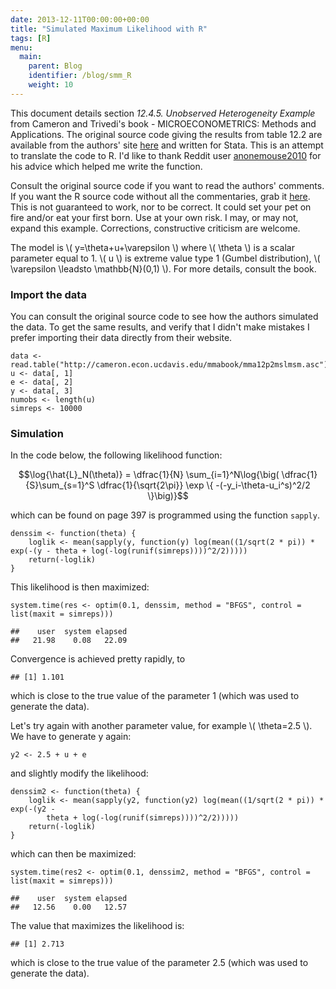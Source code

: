 ```yaml
---
date: 2013-12-11T00:00:00+00:00
title: "Simulated Maximum Likelihood with R"
tags: [R]
menu:
  main:
    parent: Blog
    identifier: /blog/smm_R
    weight: 10
---
```


<head>
<script src="https://polyfill.io/v3/polyfill.min.js?features=es6"></script>
<script id="MathJax-script" async src="https://cdn.jsdelivr.net/npm/mathjax@3/es5/tex-mml-chtml.js"></script>

</head>

<body>

<p>This document details section <em>12.4.5. Unobserved Heterogeneity 
Example</em> from Cameron and Trivedi's book - MICROECONOMETRICS: Methods and 
Applications. The original source code giving the results from table 12.2 are 
available from the authors&#39; site <a 
href="http://cameron.econ.ucdavis.edu/mmabook/mmaprograms.html">here</a> and 
written for Stata. This is an attempt to translate the code to R. I'd like to 
thank Reddit user <a 
href="http://www.reddit.com/user/anonemouse2010">anonemouse2010</a> for his 
advice which helped me write the function.</p>

<p>Consult the original source code if you want to read the authors&#39; comments. If you want the R source code without all the commentaries, grab it <a href='/assets/code/simulated_max_lik.R'>here</a>. This is not guaranteed to work, nor to be correct. It could set your pet on fire and/or eat your first born. Use at your own risk. I may, or may not, expand this example. Corrections, constructive criticism are welcome.</p>

<p>The model is \( y=\theta+u+\varepsilon \) where \( \theta \) is a scalar parameter equal to 1. \( u \) is extreme value type 1 (Gumbel distribution), \( \varepsilon \leadsto \mathbb{N}(0,1) \). For more details, consult the book.</p>

<h3>Import the data</h3>

<p>You can consult the original source code to see how the authors simulated the data. To get the same results, and verify that I didn&#39;t make mistakes I prefer importing their data directly from their website.</p>

<pre><code class="r">data &lt;- read.table(&quot;http://cameron.econ.ucdavis.edu/mmabook/mma12p2mslmsm.asc&quot;)
u &lt;- data[, 1]
e &lt;- data[, 2]
y &lt;- data[, 3]
numobs &lt;- length(u)
simreps &lt;- 10000
</code></pre>

<h3>Simulation</h3>

<p>In the code below, the following likelihood function:

$$\log{\hat{L}_N(\theta)} = \dfrac{1}{N} \sum_{i=1}^N\log{\big( \dfrac{1}{S}\sum_{s=1}^S \dfrac{1}{\sqrt{2\pi}} \exp \{ -(-y_i-\theta-u_i^s)^2/2 \}\big)}$$

which can be found on page 397 is programmed using the function <code>sapply</code>.</p>

<pre><code class="r">denssim &lt;- function(theta) {
    loglik &lt;- mean(sapply(y, function(y) log(mean((1/sqrt(2 * pi)) * exp(-(y - theta + log(-log(runif(simreps))))^2/2)))))
    return(-loglik)
}
</code></pre>

<p>This likelihood is then maximized:</p>

<pre><code class="r">system.time(res &lt;- optim(0.1, denssim, method = &quot;BFGS&quot;, control = list(maxit = simreps)))
</code></pre>

<pre><code>##    user  system elapsed 
##   21.98    0.08   22.09
</code></pre>

<p>Convergence is achieved pretty rapidly, to </p>

<pre><code>## [1] 1.101
</code></pre>

<p>which is close to the true value of the parameter 1 (which was used to generate the data). </p>

<p>Let&#39;s try again with another parameter value, for example \( \theta=2.5 \). We have to generate y again:</p>

<pre><code class="r">y2 &lt;- 2.5 + u + e
</code></pre>

<p>and slightly modify the likelihood:</p>

<pre><code class="r">denssim2 &lt;- function(theta) {
    loglik &lt;- mean(sapply(y2, function(y2) log(mean((1/sqrt(2 * pi)) * exp(-(y2 - 
        theta + log(-log(runif(simreps))))^2/2)))))
    return(-loglik)
}
</code></pre>

<p>which can then be maximized:</p>

<pre><code class="r">system.time(res2 &lt;- optim(0.1, denssim2, method = &quot;BFGS&quot;, control = list(maxit = simreps)))
</code></pre>

<pre><code>##    user  system elapsed 
##   12.56    0.00   12.57
</code></pre>

<p>The value that maximizes the likelihood is: </p>

<pre><code>## [1] 2.713
</code></pre>

<p>which is close to the true value of the parameter 2.5 (which was used to generate the data). </p>

</body>
